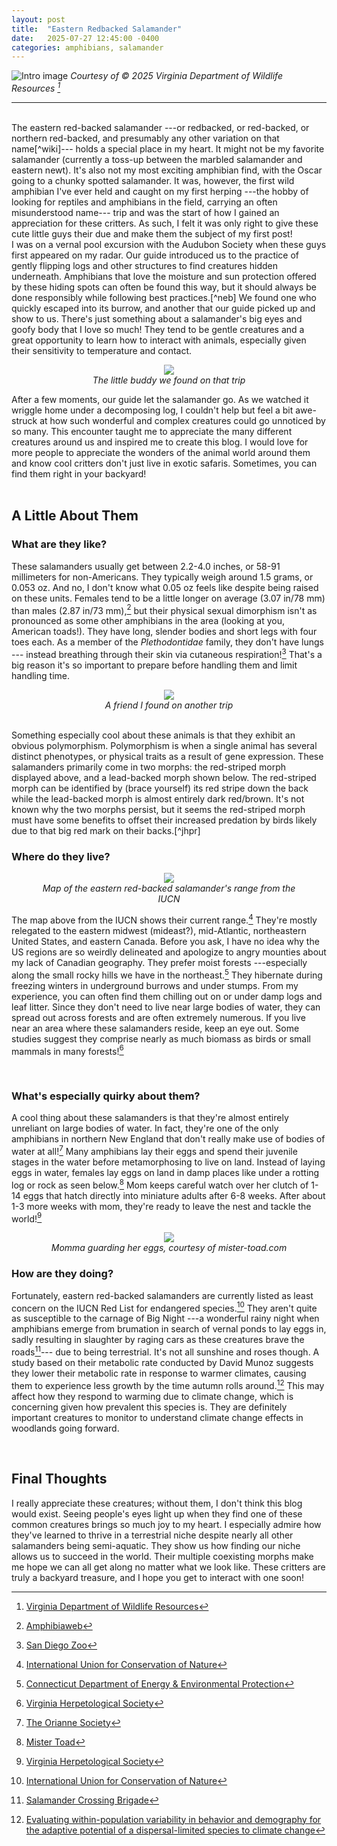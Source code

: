 ```yaml
---
layout: post
title:  "Eastern Redbacked Salamander"
date:   2025-07-27 12:45:00 -0400
categories: amphibians, salamander
---
```

![Intro image](\assets\eastern_redbacked_salamander\virginia_dwr.jpg)
*Courtesy of © 2025 Virginia Department of Wildlife Resources [^dwr]*

---

<br>
The eastern red-backed salamander ---or redbacked, or red-backed, or northern red-backed, and presumably any other variation on that name[^wiki]--- holds a special place in my heart. It might not be my favorite salamander (currently a toss-up between the marbled salamander and eastern newt). It's also not my most exciting amphibian find, with the Oscar going to a chunky spotted salamander. It was, however, the first wild amphibian I've ever held and caught on my first herping ---the hobby of looking for reptiles and amphibians in the field, carrying an often misunderstood name--- trip and was the start of how I gained an appreciation for these critters. As such, I felt it was only right to give these cute little guys their due and make them the subject of my first post!

<br>
I was on a vernal pool excursion with the Audubon Society when these guys first appeared on my radar. Our guide introduced us to the practice of gently flipping logs and other structures to find creatures hidden underneath. Amphibians that love the moisture and sun protection offered by these hiding spots can often be found this way, but it should always be done responsibly while following best practices.[^neb] We found one who quickly escaped into its burrow, and another that our guide picked up and show to us. There's just something about a salamander's big eyes and goofy body that I love so much! They tend to be gentle creatures and a great opportunity to learn how to interact with animals, especially given their sensitivity to temperature and contact.

<br>
<figure align="center">
    <img src="\assets\eastern_redbacked_salamander\redstriped.jpg" style="max-width: 60%; max-height: 60%"/>
    <figcaption><i>The little buddy we found on that trip</i></figcaption>
</figure>

After a few moments, our guide let the salamander go. As we watched it wriggle home under a decomposing log, I couldn't help but feel a bit awe-struck at how such wonderful and complex creatures could go unnoticed by so many. This encounter taught me to appreciate the many different creatures around us and inspired me to create this blog. I would love for more people to appreciate the wonders of the animal world around them and know cool critters don't just live in exotic safaris. Sometimes, you can find them right in your backyard!     
<br>

## A Little About Them

### What are they like?
These salamanders usually get between 2.2-4.0 inches, or 58-91 millimeters for non-Americans. They typically weigh around 1.5 grams, or 0.053 oz. And no, I don't know what 0.05 oz feels like despite being raised on these units. Females tend to be a little longer on average (3.07 in/78 mm) than males (2.87 in/73 mm),[^amwb] but their physical sexual dimorphism isn't as pronounced as some other amphibians in the area (looking at you, American toads!). They have long, slender bodies and short legs with four toes each. As a member of the <i>Plethodontidae</i> family, they don't have lungs --- instead breathing through their skin via cutaneous respiration![^sdz] That's a big reason it's so important to prepare before handling them and limit handling time. 

<figure align="center">
    <img src="\assets\eastern_redbacked_salamander\leadbacked.jpg" style="max-width: 60%; max-height: 60%"/>
    <figcaption><i>A friend I found on another trip</i></figcaption>
</figure>

<br>
Something especially cool about these animals is that they exhibit an obvious polymorphism. Polymorphism is when a single animal has several distinct phenotypes, or physical traits as a result of gene expression. These salamanders primarily come in two morphs: the red-striped morph displayed above, and a lead-backed morph shown below. The red-striped morph can be identified by (brace yourself) its red stripe down the back while the lead-backed morph is almost entirely dark red/brown. It's not known why the two morphs persist, but it seems the red-striped morph must have some benefits to offset their increased predation by birds likely due to that big red mark on their backs.[^jhpr]

<br>

### Where do they live?
<figure align="center">
    <img src="\assets\eastern_redbacked_salamander\iucn.jpg" style="max-width: 60%; max-height: 60%"/>
    <figcaption><i>Map of the eastern red-backed salamander's range from the IUCN</i></figcaption>
</figure>

The map above from the IUCN shows their current range.[^iucn] They're mostly relegated to the eastern midwest (mideast?), mid-Atlantic, northeastern United States, and eastern Canada. Before you ask, I have no idea why the US regions are so weirdly delineated and apologize to angry mounties about my lack of Canadian geography. They prefer moist forests ---especially along the small rocky hills we have in the northeast.[^ct] They hibernate during freezing winters in underground burrows and under stumps. From my experience, you can often find them chilling out on or under damp logs and leaf litter. Since they don't need to live near large bodies of water, they can spread out across forests and are often extremely numerous. If you live near an area where these salamanders reside, keep an eye out. Some studies suggest they comprise nearly as much biomass as birds or small mammals in many forests![^vhs]

<br>

### What's especially quirky about them?
A cool thing about these salamanders is that they're almost entirely unreliant on large bodies of water. In fact, they're one of the only amphibians in northern New England that don't really make use of bodies of water at all![^ori] Many amphibians lay their eggs and spend their juvenile stages in the water before metamorphosing to live on land. Instead of laying eggs in water, females lay eggs on land in damp places like under a rotting log or rock as seen below.[^mst] Mom keeps careful watch over her clutch of 1-14 eggs that hatch directly into miniature adults after 6-8 weeks. After about 1-3 more weeks with mom, they're ready to leave the nest and tackle the world![^vhs]

<figure align="center">
    <img src="\assets\eastern_redbacked_salamander\eggs.jpg" style="max-width: 60%; max-height: 60%"/>
    <figcaption><i>Momma guarding her eggs, courtesy of mister-toad.com</i></figcaption>
</figure>


### How are they doing?
Fortunately, eastern red-backed salamanders are currently listed as least concern on the IUCN Red List for endangered species.[^iucn] They aren't quite as susceptible to the carnage of Big Night ---a wonderful rainy night when amphibians emerge from brumation in search of vernal ponds to lay eggs in, sadly resulting in slaughter by raging cars as these creatures brave the roads[^harr]--- due to being terrestrial. It's not all sunshine and roses though. A study based on their metabolic rate conducted by David Munoz suggests they lower their metabolic rate in response to warmer climates, causing them to experience less growth by the time autumn rolls around.[^mun] This may affect how they respond to warming due to climate change, which is concerning given how prevalent this species is. They are definitely important creatures to monitor to understand climate change effects in woodlands going forward.

<br>

## Final Thoughts
I really appreciate these creatures; without them, I don't think this blog would exist. Seeing people's eyes light up when they find one of these common creatures brings so much joy to my heart. I especially admire how they've learned to thrive in a terrestrial niche despite nearly all other salamanders being semi-aquatic. They show us how finding our niche allows us to succeed in the world. Their multiple coexisting morphs make me hope we can all get along no matter what we look like. These critters are truly a backyard treasure, and I hope you get to interact with one soon!

[^dwr]: [Virginia Department of Wildlife Resources](https://dwr.virginia.gov/wildlife/information/eastern-red-backed-salamander/)
[^wiki]: [Wikipedia, Red-Backed Salamander](https://en.wikipedia.org/wiki/Red-backed_salamander)
[^neb]: [Nebraska Game and Parks Commission](http://digital.outdoornebraska.gov/nebraskaland-magazine/a-guide-to-herping)
[^iucn]: [International Union for Conservation of Nature](https://www.iucnredlist.org/species/59334/193391260)
[^ct]: [Connecticut Department of Energy & Environmental Protection](https://portal.ct.gov/deep/wildlife/fact-sheets/eastern-red-backed-salamander)
[^amwb]: [Amphibiaweb](https://amphibiaweb.org/species/4126)
[^koaw]: [Koaw Nature](https://youtu.be/8PmSeMjJMC4)
[^sdz]: [San Diego Zoo](https://animals.sandiegozoo.org/animals/salamander-and-newt)
[^ori]: [The Orianne Society](https://www.oriannesociety.org/news/the-red-backed-salamander/?v=f69b47f43ce4)
[^vhs]: [Virginia Herpetological Society](https://www.virginiaherpetologicalsociety.com/amphibians/salamanders/eastern-red-backed-salamander/index.php)
[^jhpr]: [Differential Survival and the Effects of Predation on a Color Polymorphic Species, the Red-Backed Salamander (Plethodon cinereus)](https://bioone.org/journals/journal-of-herpetology/volume-52/issue-2/16-185/Differential-Survival-and-the-Effects-of-Predation-on-a-Color/10.1670/16-185.full)
[^mst]: [Mister Toad](https://www.mister-toad.com/photos/salamander/plethodon_cinereus_01.html)
[^mun]: [Evaluating within-population variability in behavior and demography for the adaptive potential of a dispersal-limited species to climate change](https://onlinelibrary.wiley.com/doi/full/10.1002/ece3.2573)
[^harr]: [Salamander Crossing Brigade](https://harriscenter.org/wp-content/uploads/2025/02/Salamander_Crossing_Brigades_Handbook_2025.pdf)
